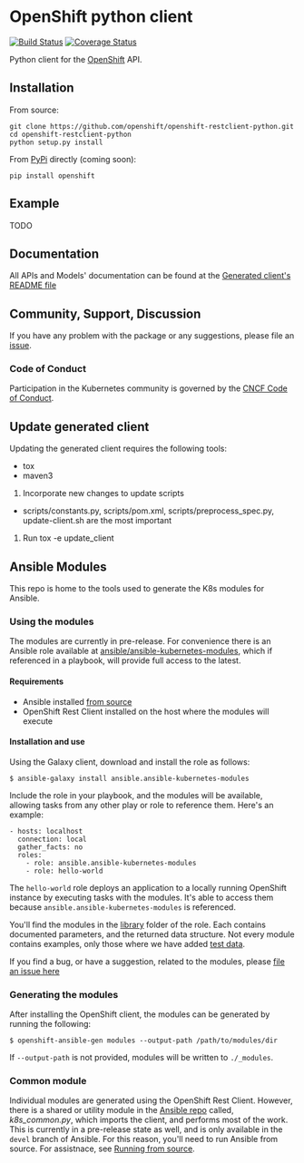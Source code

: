 # OpenShift python client

[![Build Status](https://travis-ci.org/openshift/openshift-restclient-python.svg?branch=master)](https://travis-ci.org/openshift/openshift-restclient-python)
[![Coverage Status](https://coveralls.io/repos/github/openshift/openshift-restclient-python/badge.svg?branch=master)](https://coveralls.io/github/openshift/openshift-restclient-python?branch=master)

Python client for the [OpenShift](http://openshift.redhat.com/) API.

## Installation

From source:

```
git clone https://github.com/openshift/openshift-restclient-python.git
cd openshift-restclient-python
python setup.py install
```

From [PyPi](https://pypi.python.org/pypi/openshift/) directly (coming soon):

```
pip install openshift
```

## Example

TODO

## Documentation

All APIs and Models' documentation can be found at the [Generated client's README file](openshift/README.md)

## Community, Support, Discussion

If you have any problem with the package or any suggestions, please file an [issue](https://github.com/openshift/openshift-restclient-python/issues).

### Code of Conduct

Participation in the Kubernetes community is governed by the [CNCF Code of Conduct](https://github.com/cncf/foundation/blob/master/code-of-conduct.md).

## Update generated client
Updating the generated client requires the following tools:
- tox
- maven3

1) Incorporate new changes to update scripts
  - scripts/constants.py, scripts/pom.xml, scripts/preprocess_spec.py, update-client.sh are the most important
1) Run tox -e update_client

## Ansible Modules

This repo is home to the tools used to generate the K8s modules for Ansible.

### Using the modules

The modules are currently in pre-release. For convenience there is an Ansible role available at [ansible/ansible-kubernetes-modules](https://github.com/ansible/ansible-kubernetes-modules), which if referenced in a playbook, will provide full access to the latest.

#### Requirements

- Ansible installed [from source](http://docs.ansible.com/ansible/intro_installation.html#running-from-source)
- OpenShift Rest Client installed on the host where the modules will execute

#### Installation and use

Using the Galaxy client, download and install the role as follows:

```
$ ansible-galaxy install ansible.ansible-kubernetes-modules
```

Include the role in your playbook, and the modules will be available, allowing tasks from any other play or role to reference them. Here's an example:

```
- hosts: localhost
  connection: local
  gather_facts: no
  roles:
    - role: ansible.ansible-kubernetes-modules
    - role: hello-world
```

The `hello-world` role deploys an application to a locally running OpenShift instance by executing tasks with the modules. It's able to access them because `ansible.ansible-kubernetes-modules` is referenced.  

You'll find the modules in the [library](https://github.com/ansible/ansible-kubernetes-modules/tree/master/library) folder of the role. Each contains documented parameters, and the returned data structure. Not every module contains examples, only those where we have added [test data](./openshift/ansiblegen/examples).

If you find a bug, or have a suggestion, related to the modules, please [file an issue here](https://github.com/openshift/openshift-restclient-python/issues) 

### Generating the modules

After installing the OpenShift client, the modules can be generated by running the following:

```
$ openshift-ansible-gen modules --output-path /path/to/modules/dir
```

If `--output-path` is not provided, modules will be written to `./_modules`.

### Common module

Individual modules are generated using the OpenShift Rest Client. However, there is a shared or utility module in the [Ansible repo](https://github.com/ansible/ansible) called, *k8s_common.py*, which imports the client, and performs most of the work. This is currently in a pre-release state as well, and is only available in the `devel` branch of Ansible. For this reason, you'll need to run Ansible from source. For assistnace, see [Running from source](http://docs.ansible.com/ansible/intro_installation.html#running-from-source). 
